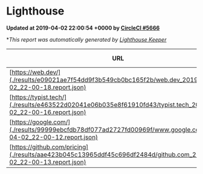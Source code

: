 
# Lighthouse

**Updated at 2019-04-02 22:00:54 +0000 by [CircleCI #5666](https://circleci.com/gh/ItinerisLtd/lighthouse-keeper-example/5666)**

**This report was automatically generated by [Lighthouse Keeper](https://github.com/itinerisltd/lighthouse-keeper)*

| URL | Performance | Accessibility | Best Practices | SEO | PWA | Updated At |
| --- | --- | --- | --- | --- | --- | --- |
| [https://web.dev/](./results/e09021ae7f54dd9f3b549cb0bc165f2b/web.dev_2019-04-02_22-00-18.report.json) | 0.97 | 0.93 | 1 | 0.96 | 1 | 2019-04-02T22:00:18.054Z |
| [https://typist.tech/](./results/e463522d02041e06b035e8f61910fd43/typist.tech_2019-04-02_22-00-16.report.json) | 1 |  |  |  |  | 2019-04-02T22:00:16.665Z |
| [https://google.com/](./results/99999ebcfdb78df077ad2727fd00969f/www.google.com_2019-04-02_22-00-12.report.json) | 0.94 | 0.71 | 0.93 | 0.82 | 0.58 | 2019-04-02T22:00:12.736Z |
| [https://github.com/pricing](./results/aae423b045c13965ddf45c696df2484d/github.com_2019-04-02_22-00-13.report.json) | 0.87 | 0.89 | 0.93 | 0.9 | 0.58 | 2019-04-02T22:00:13.359Z |
